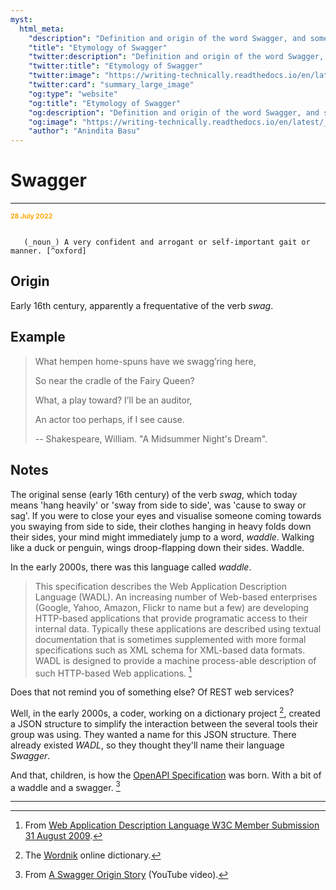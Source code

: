 ```yaml
---
myst:
  html_meta:
    "description": "Definition and origin of the word Swagger, and some notes and examples"
    "title": "Etymology of Swagger"
    "twitter:description": "Definition and origin of the word Swagger, and some notes and examples"
    "twitter:title": "Etymology of Swagger"
    "twitter:image": "https://writing-technically.readthedocs.io/en/latest/_static/harappa_unicorn.jpg"
    "twitter:card": "summary_large_image"
    "og:type": "website"
    "og:title": "Etymology of Swagger"
    "og:description": "Definition and origin of the word Swagger, and some notes and examples"
    "og:image": "https://writing-technically.readthedocs.io/en/latest/_static/harappa_unicorn.jpg"
    "author": "Anindita Basu"
---
```


# Swagger

<hr/>
<p style="font-weight:bold;font-size:75%;color:orange">28 July 2022</p>

```{admonition} swagger

   (_noun_) A very confident and arrogant or self-important gait or manner. [^oxford]
```

[^oxford]: From the [Oxford English Dictionary](https://www.lexico.com/).

## Origin

Early 16th century, apparently a frequentative of the verb _swag_.

## Example

> What hempen home-spuns have we swagg’ring here,
>
> So near the cradle of the Fairy Queen?
>
> What, a play toward? I’ll be an auditor,
>
> An actor too perhaps, if I see cause.
>
> -- Shakespeare, William. "A Midsummer Night's Dream".


## Notes

The original sense (early 16th century) of the verb _swag_, which today means 'hang heavily' or 'sway from side to side', was 'cause to sway or sag'. If you were to close your eyes and visualise someone coming towards you swaying from side to side, their clothes hanging in heavy folds down their sides, your mind might immediately jump to a word, _waddle_. Walking like a duck or penguin, wings droop-flapping down their sides. Waddle.

In the early 2000s, there was this language called _waddle_.

> This specification describes the Web Application Description Language (WADL). An increasing number of Web-based enterprises (Google, Yahoo, Amazon, Flickr to name but a few) are developing HTTP-based applications that provide programatic access to their internal data. Typically these applications are described using textual documentation that is sometimes supplemented with more formal specifications such as XML schema for XML-based data formats. WADL is designed to provide a machine process-able description of such HTTP-based Web applications. [^w3spec]

[^w3spec]: From [Web Application Description Language W3C Member Submission 31 August 2009](https://www.w3.org/Submission/wadl/).

Does that not remind you of something else? Of REST web services?

Well, in the early 2000s, a coder, working on a dictionary project [^wordnik], created a JSON structure to simplify the interaction between the several tools their group was using. They wanted a name for this JSON structure. There already existed _WADL_, so they thought they'll name their language _Swagger_.

[^wordnik]: The [Wordnik](https://www.wordnik.com/) online dictionary.

And that, children, is how the [OpenAPI Specification](https://spec.openapis.org/oas/latest.html) was born. With a bit of a waddle and a swagger. [^swagger]

[^swagger]: From [A Swagger Origin Story](https://www.youtube.com/watch?v=PKNyi9clqMQ) (YouTube video).

<hr/>
